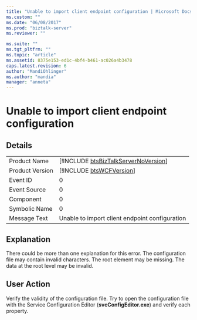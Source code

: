 ```yaml
---
title: "Unable to import client endpoint configuration | Microsoft Docs"
ms.custom: ""
ms.date: "06/08/2017"
ms.prod: "biztalk-server"
ms.reviewer: ""

ms.suite: ""
ms.tgt_pltfrm: ""
ms.topic: "article"
ms.assetid: 8375e153-ed1c-4bf4-b461-ac026a4b3478
caps.latest.revision: 6
author: "MandiOhlinger"
ms.author: "mandia"
manager: "anneta"
---
```

# Unable to import client endpoint configuration
## Details  
  
|                 |                                                                                     |
|-----------------|-------------------------------------------------------------------------------------|
|  Product Name   | [!INCLUDE [btsBizTalkServerNoVersion](../includes/btsbiztalkservernoversion-md.md)] |
| Product Version |             [!INCLUDE [btsWCFVersion](../includes/btswcfversion-md.md)]             |
|    Event ID     |                                          0                                          |
|  Event Source   |                                          0                                          |
|    Component    |                                          0                                          |
|  Symbolic Name  |                                          0                                          |
|  Message Text   |                   Unable to import client endpoint configuration                    |
  
## Explanation  
 There could be more than one explanation for this error. The configuration file may contain invalid characters. The root element may be missing. The data at the root level may be invalid.  
  
## User Action  
 Verify the validity of the configuration file. Try to open the configuration file with the Service Configuration Editor (**svcConfigEditor.exe**) and verify each property.
